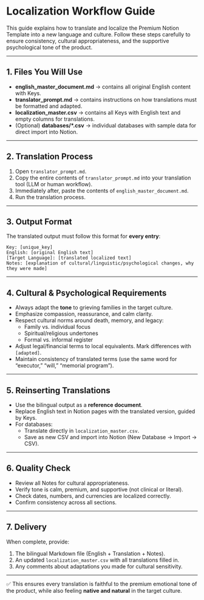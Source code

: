# Localization Workflow Guide

This guide explains how to translate and localize the Premium Notion Template into a new language and culture. 
Follow these steps carefully to ensure consistency, cultural appropriateness, and the supportive psychological tone of the product.

---

## 1. Files You Will Use
- **english_master_document.md** → contains all original English content with Keys.  
- **translator_prompt.md** → contains instructions on how translations must be formatted and adapted.  
- **localization_master.csv** → contains all Keys with English text and empty columns for translations.  
- (Optional) **databases/*.csv** → individual databases with sample data for direct import into Notion.

---

## 2. Translation Process
1. Open `translator_prompt.md`.  
2. Copy the entire contents of `translator_prompt.md` into your translation tool (LLM or human workflow).  
3. Immediately after, paste the contents of `english_master_document.md`.  
4. Run the translation process.

---

## 3. Output Format
The translated output must follow this format for **every entry**:

```
Key: [unique_key]
English: [original English text]
[Target Language]: [translated localized text]
Notes: [explanation of cultural/linguistic/psychological changes, why they were made]
```

---

## 4. Cultural & Psychological Requirements
- Always adapt the **tone** to grieving families in the target culture.  
- Emphasize compassion, reassurance, and calm clarity.  
- Respect cultural norms around death, memory, and legacy:  
  - Family vs. individual focus  
  - Spiritual/religious undertones  
  - Formal vs. informal register  
- Adjust legal/financial terms to local equivalents. Mark differences with `[adapted]`.  
- Maintain consistency of translated terms (use the same word for “executor,” “will,” “memorial program”).  

---

## 5. Reinserting Translations
- Use the bilingual output as a **reference document**.  
- Replace English text in Notion pages with the translated version, guided by Keys.  
- For databases:  
  - Translate directly in `localization_master.csv`.  
  - Save as new CSV and import into Notion (New Database → Import → CSV).  

---

## 6. Quality Check
- Review all Notes for cultural appropriateness.  
- Verify tone is calm, premium, and supportive (not clinical or literal).  
- Check dates, numbers, and currencies are localized correctly.  
- Confirm consistency across all sections.

---

## 7. Delivery
When complete, provide:  
1. The bilingual Markdown file (English + Translation + Notes).  
2. An updated `localization_master.csv` with all translations filled in.  
3. Any comments about adaptations you made for cultural sensitivity.

---

✅ This ensures every translation is faithful to the premium emotional tone of the product, while also feeling **native and natural** in the target culture.